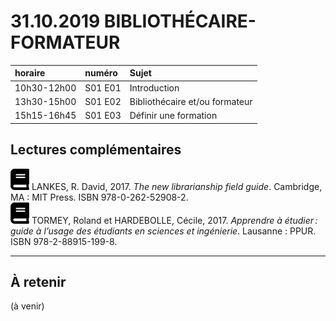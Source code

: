 # 31.10.2019 BIBLIOTHÉCAIRE-FORMATEUR

| horaire | numéro | Sujet |
| :------ | :----- | :---- |
| 10h30-12h00 | S01 E01 | Introduction |
| 13h30-15h00 | S01 E02 | Bibliothécaire et/ou formateur |
| 15h15-16h45 | S01 E03 | Définir une formation |

## Lectures complémentaires

![book](img/book-solid.svg) LANKES, R. David, 2017. *The new librarianship field guide*. Cambridge, MA : MIT Press. ISBN 978-0-262-52908-2.   
![book](img/book-solid.svg) TORMEY, Roland et HARDEBOLLE, Cécile, 2017. *Apprendre à étudier : guide à l’usage des étudiants en sciences et ingénierie*. Lausanne : PPUR. ISBN 978-2-88915-199-8.   

---

## À retenir

(à venir)
